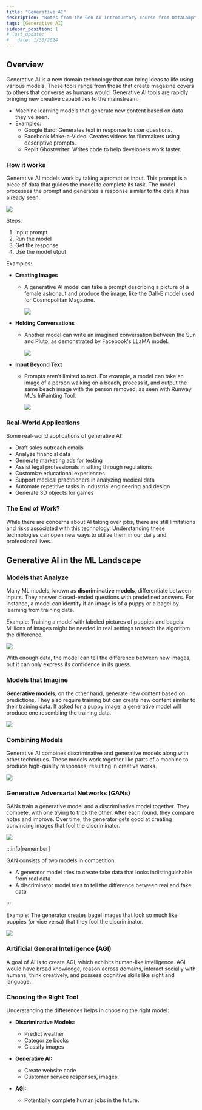 ```yaml
---
title: "Generative AI"
description: "Notes from the Gen AI Introductory course from DataCamp"
tags: [Generative AI]
sidebar_position: 1
# last_update:
#   date: 1/30/2024
---
```



## Overview 

Generative AI is a new domain technology that can bring ideas to life using various models. These tools range from those that create magazine covers to others that converse as humans would. Generative AI tools are rapidly bringing new creative capabilities to the mainstream.

- Machine learning models that generate new content based on data they've seen.
- Examples:
    - Google Bard: Generates text in response to user questions.
    - Facebook Make-a-Video: Creates videos for filmmakers using descriptive prompts.
    - Replit Ghostwriter: Writes code to help developers work faster.

### How it works

Generative AI models work by taking a prompt as input. This prompt is a piece of data that guides the model to complete its task. The model processes the prompt and generates a response similar to the data it has already seen.

![](/img/docs/gen-ai-how-it-works.png)

Steps:

1. Input prompt
2. Run the model
3. Get the response 
4. Use the model utput

Examples:

- **Creating Images**
  - A generative AI model can take a prompt describing a picture of a female astronaut and produce the image, like the Dall-E model used for Cosmopolitan Magazine.

    ![](/img/docs/gen-ai-creating-img.png)

- **Holding Conversations**
  - Another model can write an imagined conversation between the Sun and Pluto, as demonstrated by Facebook's LLaMA model.

    ![](/img/docs/gen-ai-holding-conversation.png)

- **Input Beyond Text**
  - Prompts aren't limited to text. For example, a model can take an image of a person walking on a beach, process it, and output the same beach image with the person removed, as seen with Runway ML's InPainting Tool.

    ![](/img/docs/gen-ai-input-beyond-textss.png)

### Real-World Applications

Some real-world applications of generative AI:

- Draft sales outreach emails
- Analyze financial data
- Generate marketing ads for testing
- Assist legal professionals in sifting through regulations
- Customize educational experiences
- Support medical practitioners in analyzing medical data
- Automate repetitive tasks in industrial engineering and design
- Generate 3D objects for games

### The End of Work?

While there are concerns about AI taking over jobs, there are still limitations and risks associated with this technology. Understanding these technologies can open new ways to utilize them in our daily and professional lives. 

## Generative AI in the ML Landscape

### Models that Analyze

Many ML models, known as **discriminative models**, differentiate between inputs. They answer closed-ended questions with predefined answers. For instance, a model can identify if an image is of a puppy or a bagel by learning from training data.

Example: Training a model with labeled pictures of puppies and bagels. Millions of images might be needed in real settings to teach the algorithm the difference.

<div class="img-center"> 

![](/img/docs/gen-ai-discriminative-models.png)

</div>

With enough data, the model can tell the difference between new images, but it can only express its confidence in its guess.

### Models that Imagine

**Generative models**, on the other hand, generate new content based on predictions. They also require training but can create new content similar to their training data. If asked for a puppy image, a generative model will produce one resembling the training data.

<div class="img-center"> 

![](/img/docs/gen-ai-generative-models.png)

</div>


### Combining Models

Generative AI combines discriminative and generative models along with other techniques. These models work together like parts of a machine to produce high-quality responses, resulting in creative works.

![](/img/docs/gen-ai-gans.png)


### Generative Adversarial Networks (GANs)

GANs train a generative model and a discriminative model together. They compete, with one trying to trick the other. After each round, they compare notes and improve. Over time, the generator gets good at creating convincing images that fool the discriminator.

<div class="img-center"> 

![](/img/docs/gen-ai-gans.png)

</div>

:::info[remember]

GAN consists of two models in competition:

- A generator model tries to create fake data that looks indistinguishable from real data
- A discriminator model tries to tell the difference between real and fake data

:::


Example: The generator creates bagel images that look so much like puppies (or vice versa) that they fool the discriminator.

<div class="img-center"> 

![](/img/docs/gen-ai-gans-2.png)

</div>


### Artificial General Intelligence (AGI)

A goal of AI is to create AGI, which exhibits human-like intelligence. AGI would have broad knowledge, reason across domains, interact socially with humans, think creatively, and possess cognitive skills like sight and language.

### Choosing the Right Tool

Understanding the differences helps in choosing the right model:

- **Discriminative Models:** 

    - Predict weather
    - Categorize books
    - Classify images

- **Generative AI:** 

    - Create website code
    - Customer service responses, images.

- **AGI:** 

    - Potentially complete human jobs in the future.
    


